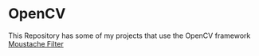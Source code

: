 # OpenCV
This Repository has some of my projects that use the OpenCV framework
[Moustache Filter](picture.png)


